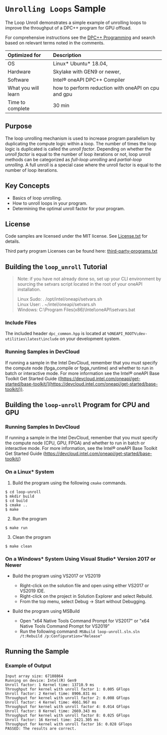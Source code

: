 ﻿# `Unrolling Loops` Sample
The Loop Unroll demonstrates a simple example of unrolling loops to improve the throughput of a DPC++ program for GPU offload. 

For comprehensive instructions see the [DPC++ Programming](https://software.intel.com/en-us/oneapi-programming-guide) and search based on relevant terms noted in the comments.

| Optimized for                     | Description
|:---                               |:---
| OS	                | Linux* Ubuntu* 18.04, 
| Hardware	            | Skylake with GEN9 or newer, 
| Software	            | Intel® oneAPI DPC++ Compiler
| What you will learn   | how to perform reduction with oneAPI on cpu and gpu
| Time to complete      | 30 min 


## Purpose

The loop unrolling mechanism is used to increase program parallelism by duplicating the compute logic within a loop. The number of times the loop logic is duplicated is called the *unroll factor*. Depending on whether the *unroll factor* is equal to the number of loop iterations or not, loop unroll methods can be categorized as *full-loop unrolling* and *partial-loop unrolling*. A full unroll is a special case where the unroll factor is equal to the number of loop iterations.


## Key Concepts
* Basics of loop unrolling.
* How to unroll loops in your program.
* Determining the optimal unroll factor for your program.

## License  
Code samples are licensed under the MIT license. See
[License.txt](https://github.com/oneapi-src/oneAPI-samples/blob/master/License.txt) for details.

Third party program Licenses can be found here: [third-party-programs.txt](https://github.com/oneapi-src/oneAPI-samples/blob/master/third-party-programs.txt)

## Building the `loop_unroll` Tutorial

> Note: if you have not already done so, set up your CLI 
> environment by sourcing  the setvars script located in 
> the root of your oneAPI installation. 
>
> Linux Sudo: . /opt/intel/oneapi/setvars.sh  
> Linux User: . ~/intel/oneapi/setvars.sh  
> Windows: C:\Program Files(x86)\Intel\oneAPI\setvars.bat

### Include Files
The included header `dpc_common.hpp` is located at `%ONEAPI_ROOT%\dev-utilities\latest\include` on your development system.

### Running Samples in DevCloud
If running a sample in the Intel DevCloud, remember that you must specify the compute node (fpga_compile or fpga_runtime) and whether to run in batch or interactive mode. For more information see the Intel® oneAPI Base Toolkit Get Started Guide ([https://devcloud.intel.com/oneapi/get-started/base-toolkit/](https://devcloud.intel.com/oneapi/get-started/base-toolkit/)).


## Building the `loop-unroll` Program for CPU and GPU

### Running Samples In DevCloud

If running a sample in the Intel DevCloud, remember that you must
specify the compute node (CPU, GPU, FPGA) and whether to run in
batch or interactive mode. For more information, see the Intel® oneAPI
Base Toolkit Get Started Guide
(https://devcloud.intel.com/oneapi/get-started/base-toolkit/)

### On a Linux* System  
  1. Build the program using the following `cmake` commands. 
  
  ```
  $ cd loop-unroll
  $ mkdir build
  $ cd build
  $ cmake ..
  $ make
  ```

  2. Run the program
  
  ```
  $ make run  
  ```
  
  3. Clean the program  
  
  ```
  $ make clean
  ```
  
### On a Windows* System Using Visual Studio* Version 2017 or Newer
- Build the program using VS2017 or VS2019
    - Right-click on the solution file and open using either VS2017 or VS2019 IDE.
    - Right-click on the project in Solution Explorer and select Rebuild.
    - From the top menu, select Debug -> Start without Debugging.

- Build the program using MSBuild
     - Open "x64 Native Tools Command Prompt for VS2017" or "x64 Native Tools Command Prompt for VS2019"
     - Run the following command: `MSBuild loop-unroll.sln.sln /t:Rebuild /p:Configuration="Release"`
## Running the Sample
 
### Example of Output
```
Input array size: 67108864
Running on device: Intel(R) Gen9
Unroll factor: 1 Kernel time: 13710.9 ms
Throughput for kernel with unroll factor 1: 0.005 GFlops
Unroll factor: 2 Kernel time: 8906.831 ms
Throughput for kernel with unroll factor 2: 0.008 GFlops
Unroll factor: 4 Kernel time: 4661.967 ms
Throughput for kernel with unroll factor 4: 0.014 GFlops
Unroll factor: 8 Kernel time: 2669.343 ms
Throughput for kernel with unroll factor 8: 0.025 GFlops
Unroll factor: 16 Kernel time: 2421.305 ms
Throughput for kernel with unroll factor 16: 0.028 GFlops
PASSED: The results are correct.
```
